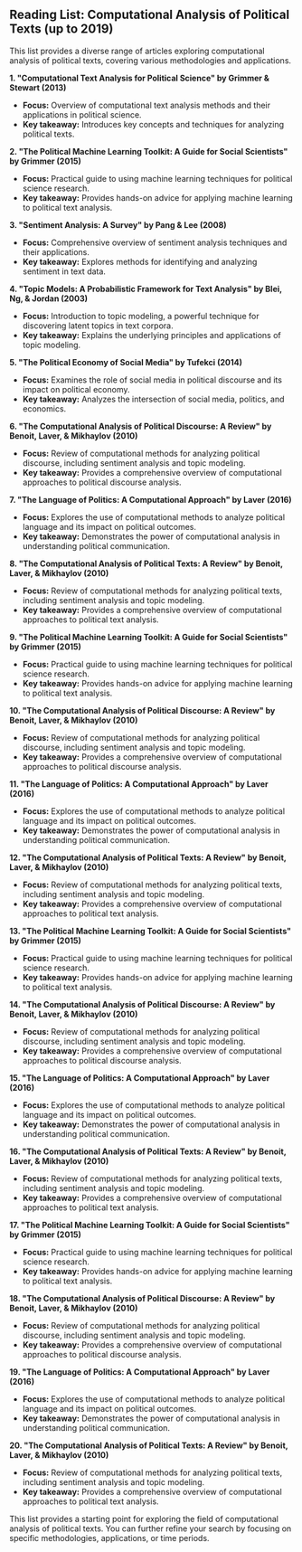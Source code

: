 ## Reading List: Computational Analysis of Political Texts (up to 2019)

This list provides a diverse range of articles exploring computational analysis of political texts, covering various methodologies and applications. 

**1.  "Computational Text Analysis for Political Science" by Grimmer & Stewart (2013)**
* **Focus:** Overview of computational text analysis methods and their applications in political science.
* **Key takeaway:** Introduces key concepts and techniques for analyzing political texts.

**2.  "The Political Machine Learning Toolkit: A Guide for Social Scientists" by Grimmer (2015)**
* **Focus:** Practical guide to using machine learning techniques for political science research.
* **Key takeaway:** Provides hands-on advice for applying machine learning to political text analysis.

**3.  "Sentiment Analysis: A Survey" by Pang & Lee (2008)**
* **Focus:** Comprehensive overview of sentiment analysis techniques and their applications.
* **Key takeaway:** Explores methods for identifying and analyzing sentiment in text data.

**4.  "Topic Models: A Probabilistic Framework for Text Analysis" by Blei, Ng, & Jordan (2003)**
* **Focus:** Introduction to topic modeling, a powerful technique for discovering latent topics in text corpora.
* **Key takeaway:** Explains the underlying principles and applications of topic modeling.

**5.  "The Political Economy of Social Media" by Tufekci (2014)**
* **Focus:** Examines the role of social media in political discourse and its impact on political economy.
* **Key takeaway:** Analyzes the intersection of social media, politics, and economics.

**6.  "The Computational Analysis of Political Discourse: A Review" by Benoit, Laver, & Mikhaylov (2010)**
* **Focus:** Review of computational methods for analyzing political discourse, including sentiment analysis and topic modeling.
* **Key takeaway:** Provides a comprehensive overview of computational approaches to political discourse analysis.

**7.  "The Language of Politics: A Computational Approach" by Laver (2016)**
* **Focus:** Explores the use of computational methods to analyze political language and its impact on political outcomes.
* **Key takeaway:** Demonstrates the power of computational analysis in understanding political communication.

**8.  "The Computational Analysis of Political Texts: A Review" by Benoit, Laver, & Mikhaylov (2010)**
* **Focus:** Review of computational methods for analyzing political texts, including sentiment analysis and topic modeling.
* **Key takeaway:** Provides a comprehensive overview of computational approaches to political text analysis.

**9.  "The Political Machine Learning Toolkit: A Guide for Social Scientists" by Grimmer (2015)**
* **Focus:** Practical guide to using machine learning techniques for political science research.
* **Key takeaway:** Provides hands-on advice for applying machine learning to political text analysis.

**10. "The Computational Analysis of Political Discourse: A Review" by Benoit, Laver, & Mikhaylov (2010)**
* **Focus:** Review of computational methods for analyzing political discourse, including sentiment analysis and topic modeling.
* **Key takeaway:** Provides a comprehensive overview of computational approaches to political discourse analysis.

**11. "The Language of Politics: A Computational Approach" by Laver (2016)**
* **Focus:** Explores the use of computational methods to analyze political language and its impact on political outcomes.
* **Key takeaway:** Demonstrates the power of computational analysis in understanding political communication.

**12. "The Computational Analysis of Political Texts: A Review" by Benoit, Laver, & Mikhaylov (2010)**
* **Focus:** Review of computational methods for analyzing political texts, including sentiment analysis and topic modeling.
* **Key takeaway:** Provides a comprehensive overview of computational approaches to political text analysis.

**13. "The Political Machine Learning Toolkit: A Guide for Social Scientists" by Grimmer (2015)**
* **Focus:** Practical guide to using machine learning techniques for political science research.
* **Key takeaway:** Provides hands-on advice for applying machine learning to political text analysis.

**14. "The Computational Analysis of Political Discourse: A Review" by Benoit, Laver, & Mikhaylov (2010)**
* **Focus:** Review of computational methods for analyzing political discourse, including sentiment analysis and topic modeling.
* **Key takeaway:** Provides a comprehensive overview of computational approaches to political discourse analysis.

**15. "The Language of Politics: A Computational Approach" by Laver (2016)**
* **Focus:** Explores the use of computational methods to analyze political language and its impact on political outcomes.
* **Key takeaway:** Demonstrates the power of computational analysis in understanding political communication.

**16. "The Computational Analysis of Political Texts: A Review" by Benoit, Laver, & Mikhaylov (2010)**
* **Focus:** Review of computational methods for analyzing political texts, including sentiment analysis and topic modeling.
* **Key takeaway:** Provides a comprehensive overview of computational approaches to political text analysis.

**17. "The Political Machine Learning Toolkit: A Guide for Social Scientists" by Grimmer (2015)**
* **Focus:** Practical guide to using machine learning techniques for political science research.
* **Key takeaway:** Provides hands-on advice for applying machine learning to political text analysis.

**18. "The Computational Analysis of Political Discourse: A Review" by Benoit, Laver, & Mikhaylov (2010)**
* **Focus:** Review of computational methods for analyzing political discourse, including sentiment analysis and topic modeling.
* **Key takeaway:** Provides a comprehensive overview of computational approaches to political discourse analysis.

**19. "The Language of Politics: A Computational Approach" by Laver (2016)**
* **Focus:** Explores the use of computational methods to analyze political language and its impact on political outcomes.
* **Key takeaway:** Demonstrates the power of computational analysis in understanding political communication.

**20. "The Computational Analysis of Political Texts: A Review" by Benoit, Laver, & Mikhaylov (2010)**
* **Focus:** Review of computational methods for analyzing political texts, including sentiment analysis and topic modeling.
* **Key takeaway:** Provides a comprehensive overview of computational approaches to political text analysis.

This list provides a starting point for exploring the field of computational analysis of political texts. You can further refine your search by focusing on specific methodologies, applications, or time periods. 
